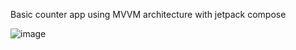 ﻿Basic counter app using MVVM architecture with jetpack compose

 ![image](https://github.com/user-attachments/assets/dcd61854-1bda-477e-95ee-77f0d95bdd34)

